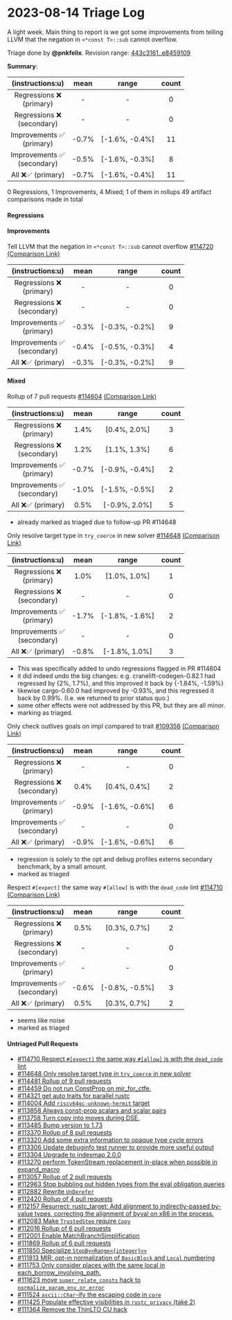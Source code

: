 # 2023-08-14 Triage Log

A light week. Main thing to report is we got some improvements from telling LLVM
that the negation in `<*const T>::sub` cannot overflow.

Triage done by **@pnkfelix**.
Revision range: [443c3161..e8459109](https://perf.rust-lang.org/?start=443c3161dd04f4c1b656a626f9079921bee9c326&end=e8459109bbb440764c1c877032189a27b9e76c4e&absolute=false&stat=instructions%3Au)

**Summary**:

| (instructions:u)                   | mean  | range          | count |
|:----------------------------------:|:-----:|:--------------:|:-----:|
| Regressions ❌ <br /> (primary)    | -     | -              | 0     |
| Regressions ❌ <br /> (secondary)  | -     | -              | 0     |
| Improvements ✅ <br /> (primary)   | -0.7% | [-1.6%, -0.4%] | 11    |
| Improvements ✅ <br /> (secondary) | -0.5% | [-1.6%, -0.3%] | 8     |
| All ❌✅ (primary)                 | -0.7% | [-1.6%, -0.4%] | 11    |


0 Regressions, 1 Improvements, 4 Mixed; 1 of them in rollups
49 artifact comparisons made in total

#### Regressions



#### Improvements

Tell LLVM that the negation in `<*const T>::sub` cannot overflow [#114720](https://github.com/rust-lang/rust/pull/114720) [(Comparison Link)](https://perf.rust-lang.org/compare.html?start=a6f8aa5a092c5e46fcbdafe4c80b4e55ba0de41c&end=b08dd92552d663e3c877c8e5ce859e212205a09f&stat=instructions:u)

| (instructions:u)                   | mean  | range          | count |
|:----------------------------------:|:-----:|:--------------:|:-----:|
| Regressions ❌ <br /> (primary)    | -     | -              | 0     |
| Regressions ❌ <br /> (secondary)  | -     | -              | 0     |
| Improvements ✅ <br /> (primary)   | -0.3% | [-0.3%, -0.2%] | 9     |
| Improvements ✅ <br /> (secondary) | -0.4% | [-0.5%, -0.3%] | 4     |
| All ❌✅ (primary)                 | -0.3% | [-0.3%, -0.2%] | 9     |


#### Mixed

Rollup of 7 pull requests [#114604](https://github.com/rust-lang/rust/pull/114604) [(Comparison Link)](https://perf.rust-lang.org/compare.html?start=443c3161dd04f4c1b656a626f9079921bee9c326&end=8e7fd551311d424e4e63fa45906a2a928fce96a7&stat=instructions:u)

| (instructions:u)                   | mean  | range          | count |
|:----------------------------------:|:-----:|:--------------:|:-----:|
| Regressions ❌ <br /> (primary)    | 1.4%  | [0.4%, 2.0%]   | 3     |
| Regressions ❌ <br /> (secondary)  | 1.2%  | [1.1%, 1.3%]   | 6     |
| Improvements ✅ <br /> (primary)   | -0.7% | [-0.9%, -0.4%] | 2     |
| Improvements ✅ <br /> (secondary) | -1.0% | [-1.5%, -0.5%] | 2     |
| All ❌✅ (primary)                 | 0.5%  | [-0.9%, 2.0%]  | 5     |

* already marked as triaged due to follow-up PR #114648


Only resolve target type in `try_coerce` in new solver [#114648](https://github.com/rust-lang/rust/pull/114648) [(Comparison Link)](https://perf.rust-lang.org/compare.html?start=832db2fcee27ee1079608ac78f82b7c14394e89b&end=fd1698860086db56e047f38d74337cf24dac5f24&stat=instructions:u)

| (instructions:u)                   | mean  | range          | count |
|:----------------------------------:|:-----:|:--------------:|:-----:|
| Regressions ❌ <br /> (primary)    | 1.0%  | [1.0%, 1.0%]   | 1     |
| Regressions ❌ <br /> (secondary)  | -     | -              | 0     |
| Improvements ✅ <br /> (primary)   | -1.7% | [-1.8%, -1.6%] | 2     |
| Improvements ✅ <br /> (secondary) | -     | -              | 0     |
| All ❌✅ (primary)                 | -0.8% | [-1.8%, 1.0%]  | 3     |

* This was specifically added to undo regressions flagged in PR #114604
* it did indeed undo the big changes: e.g. cranelift-codegen-0.82.1 had regressed by {2%, 1.7%}, and this improved it back by {-1.84%, -1.59%}
* likewise cargo-0.60.0 had improved by -0.93%, and this regressed it back by 0.99%. (I.e. we returned to prior status quo.)
* some other effects were not addressed by this PR, but they are all minor.
* marking as triaged.

Only check outlives goals on impl compared to trait [#109356](https://github.com/rust-lang/rust/pull/109356) [(Comparison Link)](https://perf.rust-lang.org/compare.html?start=b08dd92552d663e3c877c8e5ce859e212205a09f&end=f1b854818db00bec14accbc9d1c72e6ebefe64db&stat=instructions:u)

| (instructions:u)                   | mean  | range          | count |
|:----------------------------------:|:-----:|:--------------:|:-----:|
| Regressions ❌ <br /> (primary)    | -     | -              | 0     |
| Regressions ❌ <br /> (secondary)  | 0.4%  | [0.4%, 0.4%]   | 2     |
| Improvements ✅ <br /> (primary)   | -0.9% | [-1.6%, -0.6%] | 6     |
| Improvements ✅ <br /> (secondary) | -     | -              | 0     |
| All ❌✅ (primary)                 | -0.9% | [-1.6%, -0.6%] | 6     |

* regression is solely to the opt and debug profiles externs secondary benchmark, by a small amount.
* marked as triaged

Respect `#[expect]` the same way `#[allow]` is with the `dead_code` lint [#114710](https://github.com/rust-lang/rust/pull/114710) [(Comparison Link)](https://perf.rust-lang.org/compare.html?start=f1b854818db00bec14accbc9d1c72e6ebefe64db&end=1e836d12d39ea09b1d86ebda70cb11b41564cead&stat=instructions:u)

| (instructions:u)                   | mean  | range          | count |
|:----------------------------------:|:-----:|:--------------:|:-----:|
| Regressions ❌ <br /> (primary)    | 0.5%  | [0.3%, 0.7%]   | 2     |
| Regressions ❌ <br /> (secondary)  | -     | -              | 0     |
| Improvements ✅ <br /> (primary)   | -     | -              | 0     |
| Improvements ✅ <br /> (secondary) | -0.6% | [-0.8%, -0.5%] | 3     |
| All ❌✅ (primary)                 | 0.5%  | [0.3%, 0.7%]   | 2     |

* seems like noise
* marked as triaged

#### Untriaged Pull Requests

- [#114710 Respect `#[expect]` the same way `#[allow]` is with the `dead_code` lint](https://github.com/rust-lang/rust/pull/114710)
- [#114648 Only resolve target type in `try_coerce` in new solver](https://github.com/rust-lang/rust/pull/114648)
- [#114481 Rollup of 9 pull requests](https://github.com/rust-lang/rust/pull/114481)
- [#114459 Do not run ConstProp on mir_for_ctfe.](https://github.com/rust-lang/rust/pull/114459)
- [#114321 get auto traits for parallel rustc](https://github.com/rust-lang/rust/pull/114321)
- [#114004 Add `riscv64gc-unknown-hermit` target](https://github.com/rust-lang/rust/pull/114004)
- [#113858 Always const-prop scalars and scalar pairs](https://github.com/rust-lang/rust/pull/113858)
- [#113758 Turn copy into moves during DSE.](https://github.com/rust-lang/rust/pull/113758)
- [#113485 Bump version to 1.73](https://github.com/rust-lang/rust/pull/113485)
- [#113370 Rollup of 8 pull requests](https://github.com/rust-lang/rust/pull/113370)
- [#113320 Add some extra information to opaque type cycle errors](https://github.com/rust-lang/rust/pull/113320)
- [#113306 Update debuginfo test runner to provide more useful output](https://github.com/rust-lang/rust/pull/113306)
- [#113304 Upgrade to indexmap 2.0.0](https://github.com/rust-lang/rust/pull/113304)
- [#113270 perform TokenStream replacement in-place when possible in expand_macro](https://github.com/rust-lang/rust/pull/113270)
- [#113057 Rollup of 2 pull requests](https://github.com/rust-lang/rust/pull/113057)
- [#112963 Stop bubbling out hidden types from the eval obligation queries](https://github.com/rust-lang/rust/pull/112963)
- [#112882 Rewrite `UnDerefer`](https://github.com/rust-lang/rust/pull/112882)
- [#112420 Rollup of 4 pull requests](https://github.com/rust-lang/rust/pull/112420)
- [#112157 Resurrect: rustc_target: Add alignment to indirectly-passed by-value types, correcting the alignment of byval on x86 in the process.](https://github.com/rust-lang/rust/pull/112157)
- [#112083 Make `TrustedStep` require `Copy`](https://github.com/rust-lang/rust/pull/112083)
- [#112016 Rollup of 6 pull requests](https://github.com/rust-lang/rust/pull/112016)
- [#112001 Enable MatchBranchSimplification](https://github.com/rust-lang/rust/pull/112001)
- [#111869 Rollup of 6 pull requests](https://github.com/rust-lang/rust/pull/111869)
- [#111850 Specialize `StepBy<Range<{integer}>>`](https://github.com/rust-lang/rust/pull/111850)
- [#111813 MIR: opt-in normalization of `BasicBlock` and `Local` numbering](https://github.com/rust-lang/rust/pull/111813)
- [#111753 Only consider places with the same local in each_borrow_involving_path.](https://github.com/rust-lang/rust/pull/111753)
- [#111623 move `super_relate_consts` hack to `normalize_param_env_or_error`](https://github.com/rust-lang/rust/pull/111623)
- [#111524 `ascii::Char`-ify the escaping code in `core`](https://github.com/rust-lang/rust/pull/111524)
- [#111425 Populate effective visibilities in `rustc_privacy` (take 2)](https://github.com/rust-lang/rust/pull/111425)
- [#111364 Remove the ThinLTO CU hack](https://github.com/rust-lang/rust/pull/111364)
